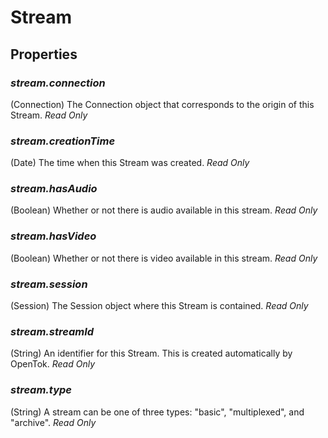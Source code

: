 # Stream

## Properties

### _stream.connection_

(Connection) The Connection object that corresponds to the origin of this Stream. _Read Only_

### _stream.creationTime_

(Date) The time when this Stream was created. _Read Only_

### _stream.hasAudio_

(Boolean) Whether or not there is audio available in this stream. _Read Only_

### _stream.hasVideo_

(Boolean) Whether or not there is video available in this stream. _Read Only_

### _stream.session_

(Session) The Session object where this Stream is contained. _Read Only_

### _stream.streamId_

(String) An identifier for this Stream. This is created automatically by OpenTok. _Read Only_

### _stream.type_

(String) A stream can be one of three types: "basic", "multiplexed", and "archive". _Read Only_
